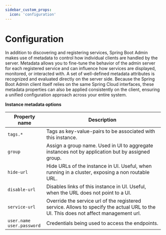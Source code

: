 ```yaml
---
sidebar_custom_props:
  icon: 'configuration'
---
```


# Configuration

In addition to discovering and registering services, Spring Boot Admin makes use of metadata to control how individual
clients are handled by the server.
Metadata allows you to fine-tune the behavior of the admin server for each registered service and can influence how
services are displayed, monitored, or interacted with.
A set of well-defined metadata attributes is recognized and evaluated directly on the server side.
Because the Spring Boot Admin client itself relies on the same Spring Cloud interfaces, these metadata properties can
also be applied consistently on the client, ensuring
a unified configuration approach across your entire system.

__Instance metadata options__

| Property name                   | Description                                                                                                                          |
|---------------------------------|--------------------------------------------------------------------------------------------------------------------------------------|
| `tags.*`                        | Tags as key-value-pairs to be associated with this instance.                                                                         |
| `group`                         | Assign a group name. Used in UI to aggregate instances not by application but by assigned group.                                     |
| `hide-url`                      | Hide URLs of the instance in UI. Useful, when running in a cluster, exposing a non routable URL.                                     |
| `disable-url`                   | Disables links of this instance in UI. Useful, when the URL does not point to a UI.                                                  |
| `service-url`                   | Override the service url of the registered service. Allows to specify the actual URL to the UI. This does not affect management url. |
| `user.name`<br/>`user.password` | Credentials being used to access the endpoints.                                                                                      |

